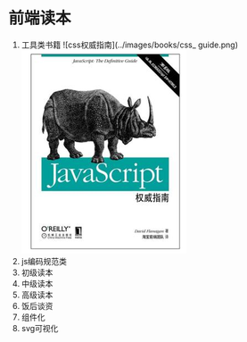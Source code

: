 
# 前端读本

1. 工具类书籍
![css权威指南](../images/books/css_ guide.png)
![js权威指南](../images/books/js_guide.png)
2. js编码规范类
3. 初级读本
4. 中级读本
5. 高级读本
6. 饭后谈资
7. 组件化
8. svg可视化